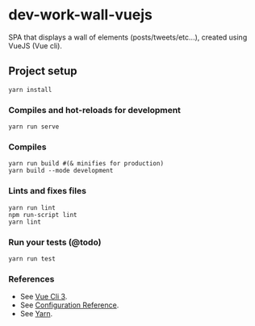 # dev-work-wall-vuejs
SPA that displays a wall of elements (posts/tweets/etc...), created using VueJS (Vue cli).

## Project setup
```
yarn install
```

### Compiles and hot-reloads for development
```
yarn run serve
```

### Compiles
```
yarn run build #(& minifies for production)
yarn build --mode development
```

### Lints and fixes files
```
yarn run lint
npm run-script lint
yarn lint
```

### Run your tests (@todo)
```
yarn run test
```

### References
- See [Vue Cli 3](https://cli.vuejs.org/guide/).
- See [Configuration Reference](https://cli.vuejs.org/config/).
- See [Yarn](https://yarnpkg.com/en/).
